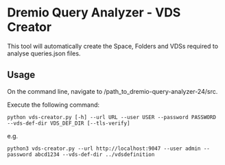# Dremio Query Analyzer - VDS Creator
This tool will automatically create the Space, Folders and VDSs required to analyse queries.json files.

## Usage
On the command line, navigate to /path_to_dremio-query-analyzer-24/src.

Execute the following command:
```
python vds-creator.py [-h] --url URL --user USER --password PASSWORD  --vds-def-dir VDS_DEF_DIR [--tls-verify]
```

e.g.
```
python3 vds-creator.py --url http://localhost:9047 --user admin --password abcd1234 --vds-def-dir ../vdsdefinition
```
